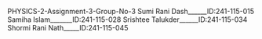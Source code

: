 PHYSICS-2-Assignment-3-Group-No-3
Sumi Rani Dash______ID:241-115-015
Samiha Islam_______ID:241-115-028
Srishtee Talukder______ID:241-115-034
Shormi Rani Nath_____ID:241-115-045
